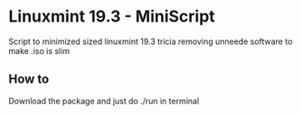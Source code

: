 # Linuxmint 19.3 - MiniScript
Script to minimized sized linuxmint 19.3 tricia removing unneede software to make .iso is slim 

## How to
Download the package and just do ./run in terminal

